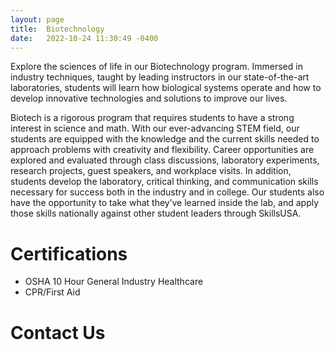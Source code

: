 ```yaml
---
layout: page
title:  Biotechnology
date:   2022-10-24 11:30:49 -0400
---
```

Explore the sciences of life in our Biotechnology program. Immersed in industry techniques, taught by leading instructors in our state-of-the-art laboratories, students will learn how biological systems operate and how to develop innovative technologies and solutions to improve our lives.

Biotech is a rigorous program that requires students to have a strong interest in science and math. With our ever-advancing STEM field, our students are equipped with the knowledge and the current skills needed to approach problems with creativity and flexibility. Career opportunities are explored and evaluated through class discussions, laboratory experiments, research projects, guest speakers, and workplace visits. In addition, students develop the laboratory, critical thinking, and communication skills necessary for success both in the industry and in college. Our students also have the opportunity to take what they’ve learned inside the lab, and apply those skills nationally against other student leaders through SkillsUSA.

# Certifications

- OSHA 10 Hour General Industry Healthcare
- CPR/First Aid

# Contact Us